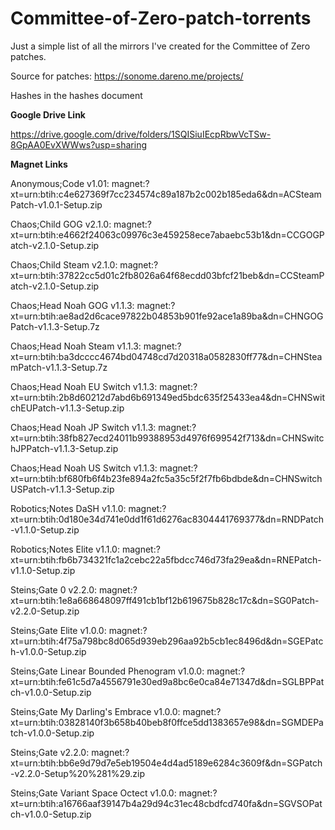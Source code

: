 # Committee-of-Zero-patch-torrents
Just a simple list of all the mirrors I've created for the Committee of Zero patches.

Source for patches: https://sonome.dareno.me/projects/

Hashes in the hashes document



**Google Drive Link**

https://drive.google.com/drive/folders/1SQISiuIEcpRbwVcTSw-8GpAA0EvXWWws?usp=sharing



**Magnet Links**

Anonymous;Code v1.01: magnet:?xt=urn:btih:c4e627369f7cc234574c89a187b2c002b185eda6&dn=ACSteamPatch-v1.0.1-Setup.zip

Chaos;Child GOG v2.1.0: magnet:?xt=urn:btih:e4662f24063c09976c3e459258ece7abaebc53b1&dn=CCGOGPatch-v2.1.0-Setup.zip

Chaos;Child Steam v2.1.0: magnet:?xt=urn:btih:37822cc5d01c2fb8026a64f68ecdd03bfcf21beb&dn=CCSteamPatch-v2.1.0-Setup.zip

Chaos;Head Noah GOG v1.1.3: magnet:?xt=urn:btih:ae8ad2d6cace97822b04853b901fe92ace1a89ba&dn=CHNGOGPatch-v1.1.3-Setup.7z

Chaos;Head Noah Steam v1.1.3: magnet:?xt=urn:btih:ba3dcccc4674bd04748cd7d20318a0582830ff77&dn=CHNSteamPatch-v1.1.3-Setup.7z

Chaos;Head Noah EU Switch v1.1.3: magnet:?xt=urn:btih:2b8d60212d7abd6b691349ed5bdc635f25433ea4&dn=CHNSwitchEUPatch-v1.1.3-Setup.zip

Chaos;Head Noah JP Switch v1.1.3: magnet:?xt=urn:btih:38fb827ecd24011b99388953d4976f699542f713&dn=CHNSwitchJPPatch-v1.1.3-Setup.zip

Chaos;Head Noah US Switch v1.1.3: magnet:?xt=urn:btih:bf680fb6f4b23fe894a2fc5a35c5f2f7fb6bdbde&dn=CHNSwitchUSPatch-v1.1.3-Setup.zip

Robotics;Notes DaSH v1.1.0: magnet:?xt=urn:btih:0d180e34d741e0dd1f61d6276ac8304441769377&dn=RNDPatch-v1.1.0-Setup.zip

Robotics;Notes Elite v1.1.0: magnet:?xt=urn:btih:fb6b734321fc1a2cebc22a5fbdcc746d73fa29ea&dn=RNEPatch-v1.1.0-Setup.zip

Steins;Gate 0 v2.2.0: magnet:?xt=urn:btih:1e8a668648097ff491cb1bf12b619675b828c17c&dn=SG0Patch-v2.2.0-Setup.zip

Steins;Gate Elite v1.0.0: magnet:?xt=urn:btih:4f75a798bc8d065d939eb296aa92b5cb1ec8496d&dn=SGEPatch-v1.0.0-Setup.zip

Steins;Gate Linear Bounded Phenogram v1.0.0: magnet:?xt=urn:btih:fe61c5d7a4556791e30ed9a8bc6e0ca84e71347d&dn=SGLBPPatch-v1.0.0-Setup.zip

Steins;Gate My Darling's Embrace v1.0.0: magnet:?xt=urn:btih:03828140f3b658b40beb8f0ffce5dd1383657e98&dn=SGMDEPatch-v1.0.0-Setup.zip

Steins;Gate v2.2.0: magnet:?xt=urn:btih:bb6e9d79d7e5eb19504e4d4ad5189e6284c3609f&dn=SGPatch-v2.2.0-Setup%20%281%29.zip

Steins;Gate Variant Space Octect v1.0.0: magnet:?xt=urn:btih:a16766aaf39147b4a29d94c31ec48cbdfcd740fa&dn=SGVSOPatch-v1.0.0-Setup.zip
